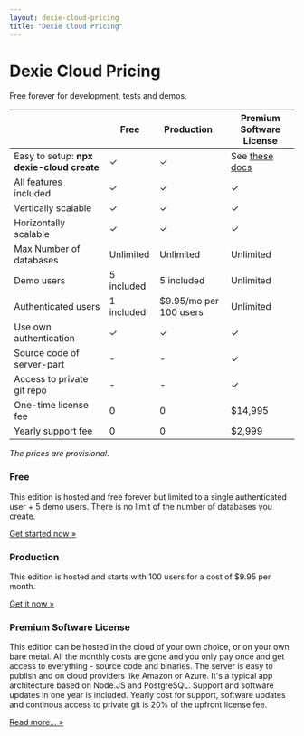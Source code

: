 ```yaml
---
layout: dexie-cloud-pricing
title: "Dexie Cloud Pricing"
---
```


# Dexie Cloud Pricing

Free forever for development, tests and demos.

|                                       | Free       | Production &nbsp;       | Premium Software License                |
| ------------------------------------- | ---------- | ----------------------- | --------------------------------------- |
| Easy to setup: **npx dexie-cloud create** | &#10003;   | &#10003;            | See [these docs](docs/premium-software) |
| All features included                 | &#10003;   | &#10003;                | &#10003;                                |
| Vertically scalable                   | &#10003;   | &#10003;                | &#10003;                                |
| Horizontally scalable                 | &#10003;   | &#10003;                | &#10003;                                |
| Max Number of databases               | Unlimited  | Unlimited               | Unlimited                               |
| Demo users                            | 5 included | 5 included              | Unlimited                               |
| Authenticated users                   | 1 included | \$9.95/mo per 100 users | Unlimited                               |
| Use own authentication                | &#10003;   | &#10003;                | &#10003;                                |
| Source code of server-part            | -          | -                       | &#10003;                                |
| Access to private git repo            | -          | -                       | &#10003;                                |
| One-time license fee                  | 0          | 0                       | \$14,995                                |
| Yearly support fee                    | 0          | 0                       | \$2,999                                 |

_The prices are provisional_.

### Free

This edition is hosted and free forever but limited to a single authenticated user + 5 demo users. There is no limit of the number of databases you create.

<a class='btn btn-success' href='/cloud/#getting-started' role='button'>Get started now &raquo;</a>

### Production

This edition is hosted and starts with 100 users for a cost of \$9.95 per month.

<a class='btn btn-success' href='/cloud/purchase/production' role='button'>Get it now &raquo;</a>

### Premium Software License

This edition can be hosted in the cloud of your own choice, or on your own bare metal. All the monthly costs are gone and you only pay once and get access to everything - source code and binaries. The server is easy to publish and on cloud providers like Amazon or Azure. It's a typical app architecture based on Node.JS and PostgreSQL. Support and software updates in one year is included. Yearly cost for support, software updates and continous access to private git is 20% of the upfront license fee.

<a class='btn btn-primary' href='/cloud/docs/premium-software' role='button'>Read more... &raquo;</a>
<!-- <a class='btn btn-success' href='/cloud/purchase/software' role='button'>Get it now &raquo;</a> -->

